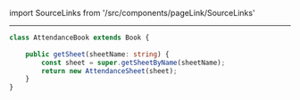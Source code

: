 import SourceLinks from '/src/components/pageLink/SourceLinks'

<SourceLinks component='AttendanceBook' type='class' project='attendance-management-system' />

---

```ts title="/src/main.ts"
class AttendanceBook extends Book {
    
    public getSheet(sheetName: string) {
        const sheet = super.getSheetByName(sheetName);
        return new AttendanceSheet(sheet);
    }
}
```